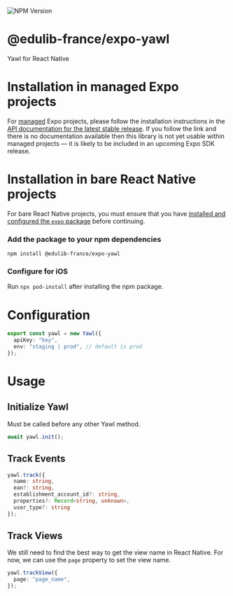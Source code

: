 ![NPM Version](https://img.shields.io/npm/v/@edulib-france/expo-yawl)

# @edulib-france/expo-yawl

Yawl for React Native

# Installation in managed Expo projects

For [managed](https://docs.expo.dev/archive/managed-vs-bare/) Expo projects, please follow the installation instructions in the [API documentation for the latest stable release](#api-documentation). If you follow the link and there is no documentation available then this library is not yet usable within managed projects &mdash; it is likely to be included in an upcoming Expo SDK release.

# Installation in bare React Native projects

For bare React Native projects, you must ensure that you have [installed and configured the `expo` package](https://docs.expo.dev/bare/installing-expo-modules/) before continuing.

### Add the package to your npm dependencies

```
npm install @edulib-france/expo-yawl
```

### Configure for iOS

Run `npx pod-install` after installing the npm package.

# Configuration

```ts
export const yawl = new Yawl({
  apiKey: "key",
  env: "staging | prod", // default is prod
});
```

# Usage

## Initialize Yawl

Must be called before any other Yawl method.

```ts
await yawl.init();
```

## Track Events

```ts
yawl.track({
  name: string,
  ean?: string,
  establishment_account_id?: string,
  properties?: Record<string, unknown>,
  user_type?: string
});
```

## Track Views

We still need to find the best way to get the view name in React Native. For now, we can use the `page` property to set the view name.

```ts
yawl.trackView({
  page: "page_name",
});
```
